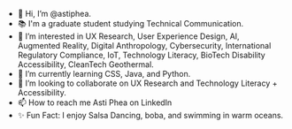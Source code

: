 - 👋 Hi, I’m @astiphea. 
- 📚 I'm a graduate student studying Technical Communication. 
- 👀 I’m interested in UX Research, User Experience Design, AI, Augmented Reality, Digital Anthropology, Cybersecurity, International Regulatory Compliance, IoT, Technology Literacy, BioTech Disability Accessibility, CleanTech Geothermal. 
- 🌱 I’m currently learning CSS, Java, and Python.
- 💞️ I’m looking to collaborate on UX Research and Technology Literacy + Accessibility.
- 📫 How to reach me Asti Phea on LinkedIn
- ✨ Fun Fact: I enjoy Salsa Dancing, boba, and swimming in warm oceans.

<!---
astiphea/astiphea is a ✨ special ✨ repository because its `README.md` (this file) appears on your GitHub profile.
You can click the Preview link to take a look at your changes.
--->
